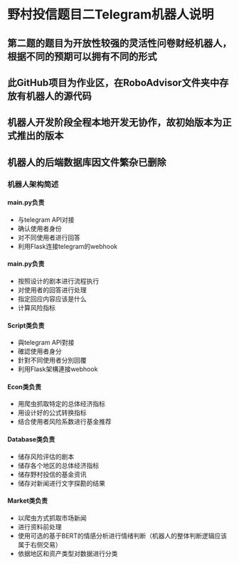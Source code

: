 # 野村投信题目二Telegram机器人说明

## 第二题的题目为开放性较强的灵活性问卷财经机器人，根据不同的预期可以拥有不同的形式
## 此GitHub项目为作业区，在RoboAdvisor文件夹中存放有机器人的源代码
## 机器人开发阶段全程本地开发无协作，故初始版本为正式推出的版本
## 机器人的后端数据库因文件繁杂已删除

### 机器人架构简述

#### main.py负责
* 与telegram API对接
* 确认使用者身份
* 对不同使用者进行回答
* 利用Flask连接telegram的webhook

#### main.py负责
* 按照设计的剧本进行流程执行
* 对使用者的回答进行处理
* 指定回应内容应该是什么
* 计算风险指标


#### Script类负责
* 與telegram API對接
* 確認使用者身分
* 針對不同使用者分別回覆
* 利用Flask架構連接webhook

#### Econ类负责
* 用爬虫抓取特定的总体经济指标
* 用设计好的公式转换指标
* 结合使用者风险系数进行基金推荐

#### Database类负责
* 储存风险评估的剧本
* 储存各个地区的总体经济指标
* 储存野村投信的基金资讯
* 储存对新闻进行文字探勘的结果

#### Market类负责
* 以爬虫方式抓取市场新闻
* 进行资料前处理
* 使用可选的基于BERT的情感分析进行情绪判断（机器人的整体判断逻辑应该属于右侧交易）
* 依据地区和资产类型对数据进行分类
